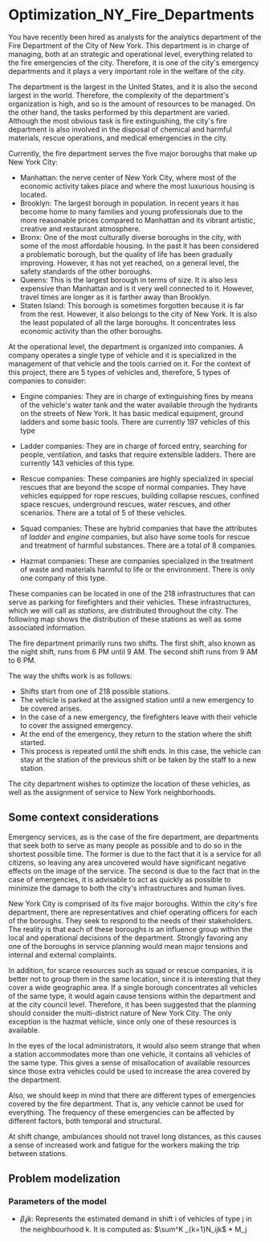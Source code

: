 # Optimization_NY_Fire_Departments
You have recently been hired as analysts for the analytics department of the Fire Department of the City of New York. This department is in charge of managing, both at an strategic and operational level, everything related to the fire emergencies of the city. Therefore, it is one of the city's emergency departments and it plays a very important role in the welfare of the city.

The department is the largest in the United States, and it is also the second largest in the world. Therefore, the complexity of the department's organization is high, and so is the amount of resources to be managed. On the other hand, the tasks performed by this department are varied. Although the most obvious task is fire extinguishing, the city's fire department is also involved in the disposal of chemical and harmful materials, rescue operations, and medical emergencies in the city.

Currently, the fire department serves the five major boroughs that make up New York City:
* Manhattan: the nerve center of New York City, where most of the economic activity takes place and where the most luxurious housing is located.
* Brooklyn: The largest borough in population. In recent years it has become home to many families and young professionals due to the more reasonable prices compared to Manhattan and its vibrant artistic, creative and restaurant atmosphere.
* Bronx: One of the most culturally diverse boroughs in the city, with some of the most affordable housing. In the past it has been considered a problematic borough, but the quality of life has been gradually improving. However, it has not yet reached, on a general level, the safety standards of the other boroughs.
* Queens: This is the largest borough in terms of size. It is also less expensive than Manhattan and is it very well connected to it. However, travel times are longer as it is farther away than Brooklyn.
* Staten Island: This borough is sometimes forgotten because it is far from the rest. However, it also belongs to the city of New York. It is also the least populated of all the large boroughs. It concentrates less economic activity than the other boroughs.

At the operational level, the department is organized into companies. A company operates a single type of vehicle and it is specialized in the management of that vehicle and the tools carried on it. For the context of this project, there are 5 types of vehicles and, therefore, 5 types of companies to consider:

* Engine companies: They are in charge of extinguishing fires by means of the vehicle's water tank and the water available through the hydrants on the streets of New York. It has basic medical equipment, ground ladders and some basic tools. There are currently 197 vehicles of this type

* Ladder companies: They are in charge of forced entry, searching for people, ventilation, and tasks that require extensible ladders. There are currently 143 vehicles of this type.

* Rescue companies: These companies are highly specialized in special rescues that are beyond the scope of normal companies. They have vehicles equipped for rope rescues, building collapse rescues, confined space rescues, underground rescues, water rescues, and other scenarios. There are a total of 5 of these vehicles.

* Squad companies: These are hybrid companies that have the attributes of *ladder* and *engine* companies, but also have some tools for rescue and treatment of harmful substances. There are a total of 8 companies.

* Hazmat companies: These are companies specialized in the treatment of waste and materials harmful to life or the environment. There is only one company of this type.

These companies can be located in one of the 218 infrastructures that can serve as parking for firefighters and their vehicles. These infrastructures, which we will call as *stations*, are distributed throughout the city. The following map shows the distribution of these stations as well as some associated information.

The fire department primarily runs two shifts. The first shift, also known as the night shift, runs from 6 PM until 9 AM. The second shift runs from 9 AM to 6 PM.

The way the shifts work is as follows:
* Shifts start from one of 218 possible stations.
* The vehicle is parked at the assigned station until a new emergency to be covered arises.
* In the case of a new emergency, the firefighters leave with their vehicle to cover the assigned emergency.
* At the end of the emergency, they return to the station where the shift started.
* This process is repeated until the shift ends. In this case, the vehicle can stay at the station of the previous shift or be taken by the staff to a new station.

The city department wishes to optimize the location of these vehicles, as well as the assignment of service to New York neighborhoods.


## Some context considerations

Emergency services, as is the case of the fire department, are departments that seek both to serve as many people as possible and to do so in the shortest possible time. The former is due to the fact that it is a service for all citizens, so leaving any area uncovered would have significant negative effects on the image of the service. The second is due to the fact that in the case of emergencies, it is advisable to act as quickly as possible to minimize the damage to both the city's infrastructures and human lives.

New York City is comprised of its five major boroughs. Within the city's fire department, there are representatives and chief operating officers for each of the boroughs. They seek to respond to the needs of their stakeholders. The reality is that each of these boroughs is an influence group within the local and operational decisions of the department. Strongly favoring any one of the boroughs in service planning would mean major tensions and internal and external complaints.

In addition, for scarce resources such as squad or rescue companies, it is better not to group them in the same location, since it is interesting that they cover a wide geographic area. If a single borough concentrates all vehicles of the same type, it would again cause tensions within the department and at the city council level. Therefore, it has been suggested that the planning should consider the multi-district nature of New York City. The only exception is the hazmat vehicle, since only one of these resources is available.

In the eyes of the local administrators, it would also seem strange that when a station accommodates more than one vehicle, it contains all vehicles of the same type. This gives a sense of misallocation of available resources since those extra vehicles could be used to increase the area covered by the department.

Also, we should keep in mind that there are different types of emergencies covered by the fire department. That is, any vehicle cannot be used for everything. The frequency of these emergencies can be affected by different factors, both temporal and structural.

At shift change, ambulances should not travel long distances, as this causes a sense of increased work and fatigue for the workers making the trip between stations.

## Problem modelization

### Parameters of the model

* $β_ijk$: Represents the estimated demand in shift i of vehicles of type j in the neighbourhood k. It is computed as: $\sum^K _{k=1}N_ijk$  * M_j